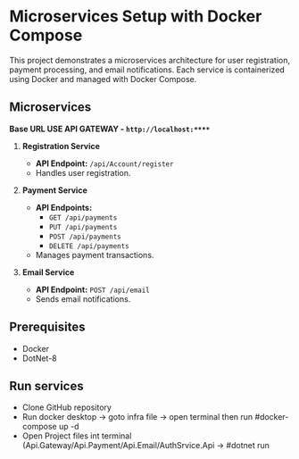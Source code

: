 ﻿# Microservices Setup with Docker Compose

This project demonstrates a microservices architecture for user registration, payment processing, and email notifications. Each service is containerized using Docker and managed with Docker Compose.

## Microservices

**Base URL USE API GATEWAY - `http://localhost:****`**

1. **Registration Service**
   - **API Endpoint:** `/api/Account/register`
   - Handles user registration.

2. **Payment Service**
   - **API Endpoints:**
     - `GET /api/payments`
     - `PUT /api/payments`
     - `POST /api/payments`
     - `DELETE /api/payments`
   - Manages payment transactions.

3. **Email Service**
   - **API Endpoint:** `POST /api/email`
   - Sends email notifications.

## Prerequisites

- Docker
- DotNet-8
## Run services

- Clone GitHub repository
- Run docker desktop -> goto infra file -> open terminal then run #docker-compose up -d
- Open Project files int terminal (Api.Gateway/Api.Payment/Api.Email/AuthSrvice.Api -> #dotnet run
